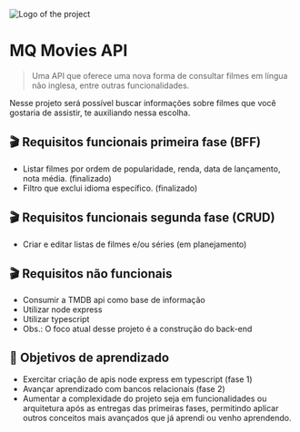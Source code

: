 ![Logo of the project](https://icons.iconarchive.com/icons/yohproject/crayon-cute/256/movies-icon.png)

# MQ Movies API
> Uma API que oferece uma nova forma de consultar filmes em língua não inglesa, entre outras funcionalidades.

Nesse projeto será possível buscar informações sobre filmes que você gostaria de assistir, te auxiliando nessa escolha.

## :clapper: Requisitos funcionais primeira fase (BFF)

* Listar filmes por ordem de popularidade, renda, data de lançamento, nota média. (finalizado)
* Filtro que exclui idioma específico. (finalizado)

## :clapper: Requisitos funcionais segunda fase (CRUD)

* Criar e editar listas de filmes e/ou séries (em planejamento)


## :clapper: Requisitos não funcionais

* Consumir a TMDB api como base de informação
* Utilizar node express
* Utilizar typescript
* Obs.: O foco atual desse projeto é a construção do back-end

## :bookmark_tabs: Objetivos de aprendizado

* Exercitar criação de apis node express em typescript (fase 1)
* Avançar aprendizado com bancos relacionais (fase 2)
* Aumentar a complexidade do projeto seja em funcionalidades ou arquitetura após as entregas das primeiras fases, permitindo aplicar outros conceitos mais avançados que já aprendi ou venho aprendendo.



